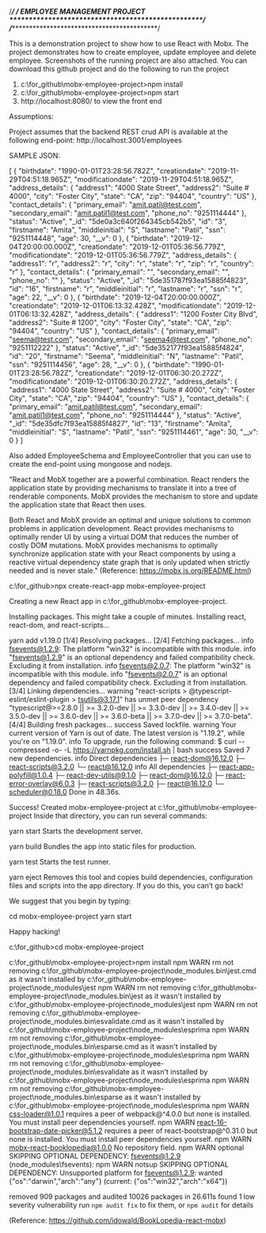 /*************************************************************************************************************************/
/****************************************** EMPLOYEE MANAGEMENT PROJECT **************************************************/
/*************************************************************************************************************************/

This is a demonstration project to show how to use React with Mobx. The project demonstrates how to create employee, update
employee and delete employee. Screenshots of the running project are also attached. 
You can download this github project and do the following to run the project


1) c:\for_github\mobx-employee-project>npm install
2) c:\for_github\mobx-employee-project>npm start
3) http://localhost:8080/ to view the front end


Assumptions:

Project assumes that the backend REST crud API is available  at the following end-point:
http://localhost:3001/employees

SAMPLE JSON:

[
    {
        "birthdate": "1990-01-01T23:28:56.782Z",
        "creationdate": "2019-11-29T04:51:18.965Z",
        "modificationdate": "2019-11-29T04:51:18.965Z",
        "address_details": {
            "address1": "4000 State Street",
            "address2": "Suite # 4000",
            "city": "Foster City",
            "state": "CA",
            "zip": "94404",
            "country": "US"
        },
        "contact_details": {
            "primary_email": "amit.patil@test.com",
            "secondary_email": "amit.patil1@test.com",
            "phone_no": "9251114444"
        },
        "status": "Active",
        "_id": "5de0a3c640f264345cb542b5",
        "id": "3",
        "firstname": "Amita",
        "middleinitial": "S",
        "lastname": "Patil",
        "ssn": "9251114448",
        "age": 30,
        "__v": 0
    },
    {
        "birthdate": "2019-12-04T20:00:00.000Z",
        "creationdate": "2019-12-01T05:36:56.779Z",
        "modificationdate": "2019-12-01T05:36:56.779Z",
        "address_details": {
            "address1": "r",
            "address2": "r",
            "city": "r",
            "state": "r",
            "zip": "r",
            "country": "r"
        },
        "contact_details": {
            "primary_email": "",
            "secondary_email": "",
            "phone_no": ""
        },
        "status": "Active",
        "_id": "5de351787f93ea15885f4823",
        "id": "16",
        "firstname": "r",
        "middleinitial": "r",
        "lastname": "r",
        "ssn": "r",
        "age": 22,
        "__v": 0
    },
    {
        "birthdate": "2019-12-04T20:00:00.000Z",
        "creationdate": "2019-12-01T06:13:32.428Z",
        "modificationdate": "2019-12-01T06:13:32.428Z",
        "address_details": {
            "address1": "1200 Foster City Blvd",
            "address2": "Suite # 1200",
            "city": "Foster City",
            "state": "CA",
            "zip": "94404",
            "country": "US"
        },
        "contact_details": {
            "primary_email": "seema@test.com",
            "secondary_email": "seema4@test.com",
            "phone_no": "9251112222"
        },
        "status": "Active",
        "_id": "5de352177f93ea15885f4824",
        "id": "20",
        "firstname": "Seema",
        "middleinitial": "N",
        "lastname": "Patil",
        "ssn": "9251114456",
        "age": 28,
        "__v": 0
    },
    {
        "birthdate": "1990-01-01T23:28:56.782Z",
        "creationdate": "2019-12-01T06:30:20.272Z",
        "modificationdate": "2019-12-01T06:30:20.272Z",
        "address_details": {
            "address1": "4000 State Street",
            "address2": "Suite # 4000",
            "city": "Foster City",
            "state": "CA",
            "zip": "94404",
            "country": "US"
        },
        "contact_details": {
            "primary_email": "amit.patil@test.com",
            "secondary_email": "amit.patil1@test.com",
            "phone_no": "9251114444"
        },
        "status": "Active",
        "_id": "5de35dfc7f93ea15885f4827",
        "id": "13",
        "firstname": "Amita",
        "middleinitial": "S",
        "lastname": "Patil",
        "ssn": "9251114461",
        "age": 30,
        "__v": 0
    }
]



Also added EmployeeSchema and EmployeeController that you can use to create the end-point using mongoose and nodejs.






"React and MobX together are a powerful combination. React renders the application state by providing mechanisms to translate it into a tree of renderable components. MobX provides the mechanism to store and update the application state that React then uses.

Both React and MobX provide an optimal and unique solutions to common problems in application development. React provides mechanisms to optimally render UI by using a virtual DOM that reduces the number of costly DOM mutations. MobX provides mechanisms to optimally synchronize application state with your React components by using a reactive virtual dependency state graph that is only updated when strictly needed and is never stale."
(Reference: https://mobx.js.org/README.html)



c:\for_github>npx create-react-app mobx-employee-project

Creating a new React app in c:\for_github\mobx-employee-project.

Installing packages. This might take a couple of minutes.
Installing react, react-dom, and react-scripts...

yarn add v1.19.0
[1/4] Resolving packages...
[2/4] Fetching packages...
info fsevents@1.2.9: The platform "win32" is incompatible with this module.
info "fsevents@1.2.9" is an optional dependency and failed compatibility check. Excluding it from installation.
info fsevents@2.0.7: The platform "win32" is incompatible with this module.
info "fsevents@2.0.7" is an optional dependency and failed compatibility check. Excluding it from installation.
[3/4] Linking dependencies...
warning "react-scripts > @typescript-eslint/eslint-plugin > tsutils@3.17.1" has unmet peer dependency "typescript@>=2.8.0 || >= 3.2.0-dev || >= 3.3.0-dev || >= 3.4.0-dev || >= 3.5.0-dev || >= 3.6.0-dev || >= 3.6.0-beta || >= 3.7.0-dev || >= 3.7.0-beta".
[4/4] Building fresh packages...
success Saved lockfile.
warning Your current version of Yarn is out of date. The latest version is "1.19.2", while you're on "1.19.0".
info To upgrade, run the following command:
$ curl --compressed -o- -L https://yarnpkg.com/install.sh | bash
success Saved 7 new dependencies.
info Direct dependencies
├─ react-dom@16.12.0
├─ react-scripts@3.2.0
└─ react@16.12.0
info All dependencies
├─ react-app-polyfill@1.0.4
├─ react-dev-utils@9.1.0
├─ react-dom@16.12.0
├─ react-error-overlay@6.0.3
├─ react-scripts@3.2.0
├─ react@16.12.0
└─ scheduler@0.18.0
Done in 48.36s.

Success! Created mobx-employee-project at c:\for_github\mobx-employee-project
Inside that directory, you can run several commands:

  yarn start
    Starts the development server.

  yarn build
    Bundles the app into static files for production.

  yarn test
    Starts the test runner.

  yarn eject
    Removes this tool and copies build dependencies, configuration files
    and scripts into the app directory. If you do this, you can’t go back!

We suggest that you begin by typing:

  cd mobx-employee-project
  yarn start

Happy hacking!



c:\for_github>cd mobx-employee-project

c:\for_github\mobx-employee-project>npm install
npm WARN rm not removing c:\for_github\mobx-employee-project\node_modules\.bin\jest.cmd as it wasn't installed by c:\for_github\mobx-employee-project\node_modules\jest
npm WARN rm not removing c:\for_github\mobx-employee-project\node_modules\.bin\jest as it wasn't installed by c:\for_github\mobx-employee-project\node_modules\jest
npm WARN rm not removing c:\for_github\mobx-employee-project\node_modules\.bin\esvalidate.cmd as it wasn't installed by c:\for_github\mobx-employee-project\node_modules\esprima
npm WARN rm not removing c:\for_github\mobx-employee-project\node_modules\.bin\esparse.cmd as it wasn't installed by c:\for_github\mobx-employee-project\node_modules\esprima
npm WARN rm not removing c:\for_github\mobx-employee-project\node_modules\.bin\esvalidate as it wasn't installed by c:\for_github\mobx-employee-project\node_modules\esprima
npm WARN rm not removing c:\for_github\mobx-employee-project\node_modules\.bin\esparse as it wasn't installed by c:\for_github\mobx-employee-project\node_modules\esprima
npm WARN css-loader@1.0.1 requires a peer of webpack@^4.0.0 but none is installed. You must install peer dependencies yourself.
npm WARN react-16-bootstrap-date-picker@5.1.2 requires a peer of react-bootstrap@^0.31.0 but none is installed. You must install peer dependencies yourself.
npm WARN mobx-react-booklopedia@1.0.0 No repository field.
npm WARN optional SKIPPING OPTIONAL DEPENDENCY: fsevents@1.2.9 (node_modules\fsevents):
npm WARN notsup SKIPPING OPTIONAL DEPENDENCY: Unsupported platform for fsevents@1.2.9: wanted {"os":"darwin","arch":"any"} (current: {"os":"win32","arch":"x64"})

removed 909 packages and audited 10026 packages in 26.611s
found 1 low severity vulnerability
  run `npm audit fix` to fix them, or `npm audit` for details
  
  
  
  
(Reference: https://github.com/idowald/BookLopedia-react-mobx)  